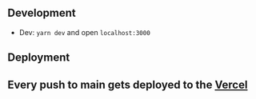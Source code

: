 ## Development

- Dev: `yarn dev` and open `localhost:3000`

## Deployment

Every push to main gets deployed to the **[Vercel](https://vercel.com)**
---
